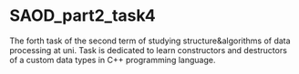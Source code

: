# SAOD_part2_task4
The forth task of the second term of studying structure&amp;algorithms of data processing at uni. 
Task is dedicated to learn constructors and destructors of a custom data types in C++ programming language.
